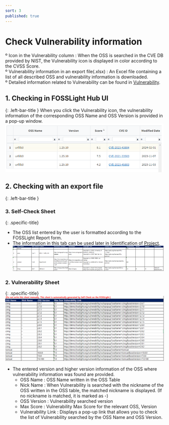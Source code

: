 ```yaml
---
sort: 3
published: true
---
```


# Check Vulnerability information

<div class="note">
 º Icon in the Vulnerability column : When the OSS is searched in the CVE DB provided by NIST, the Vulnerability icon is displayed in color according to the CVSS Score.<br>
º Vulnerability information in an export file(.xlsx) : An Excel file containing a list of all described OSS and vulnerability information is downloaded.<br>
º Detailed information related to Vulnerability can be found in <a href="https://fosslight.org/hub-guide-en/menu/7_vulnerability.html">Vulnerability</a>.
</div>

## 1. Checking in FOSSLight Hub UI 
{: .left-bar-title }
When you click the Vulnerability icon, the vulnerability information of the corresponding OSS Name and OSS Version is provided in a pop-up window. 
![self_pop](images/3_self_check_vul.png)  


## 2. Checking with an export file
{: .left-bar-title }
### 3. Self-Check Sheet
{: .specific-title}  
- The OSS list entered by the user is formatted according to the FOSSLight Report form.   
- The information in this tab can be used later in Identification of [Project](../../menu/4_project.md).   
    ![self_check_sheet](images/3_self_sheet1.png)   

### 2. Vulnerability Sheet
{: .specific-title}  
![self_check_sheet2](images/3_self_sheet2.png) 
- The entered version and higher version information of the OSS where vulnerability information was found are provided.    
    - OSS Name : OSS Name written in the OSS Table
    - Nick Name : When Vulnerability is searched with the nickname of the OSS written in the OSS table, the matched nickname is displayed. (If no nickname is matched, it is marked as -)
    - OSS Version : Vulnerability searched version
    - Max Score : Vulnerability Max Score for the relevant OSS, Version
    - Vulnerability Link : Displays a pop-up link that allows you to check the list of Vulnerability searched by the OSS Name and OSS Version.